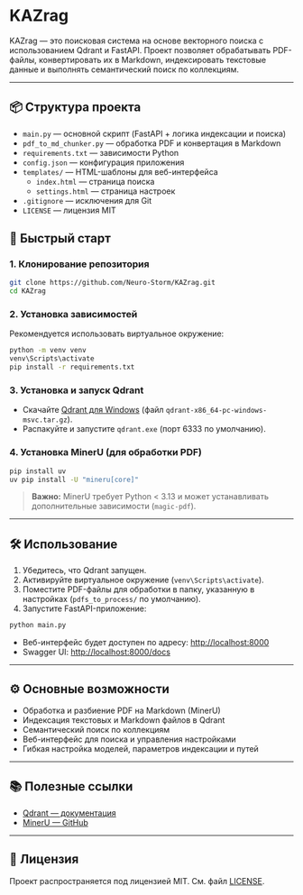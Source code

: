 # KAZrag

KAZrag — это поисковая система на основе векторного поиска с использованием Qdrant и FastAPI. Проект позволяет обрабатывать PDF-файлы, конвертировать их в Markdown, индексировать текстовые данные и выполнять семантический поиск по коллекциям.

---

## 📦 Структура проекта

- `main.py` — основной скрипт (FastAPI + логика индексации и поиска)
- `pdf_to_md_chunker.py` — обработка PDF и конвертация в Markdown
- `requirements.txt` — зависимости Python
- `config.json` — конфигурация приложения
- `templates/` — HTML-шаблоны для веб-интерфейса
  - `index.html` — страница поиска
  - `settings.html` — страница настроек
- `.gitignore` — исключения для Git
- `LICENSE` — лицензия MIT

## 🚀 Быстрый старт

### 1. Клонирование репозитория

```bash
git clone https://github.com/Neuro-Storm/KAZrag.git
cd KAZrag
```

### 2. Установка зависимостей

Рекомендуется использовать виртуальное окружение:

```bash
python -m venv venv
venv\Scripts\activate
pip install -r requirements.txt
```

### 3. Установка и запуск Qdrant

- Скачайте [Qdrant для Windows](https://github.com/qdrant/qdrant/releases) (файл `qdrant-x86_64-pc-windows-msvc.tar.gz`).
- Распакуйте и запустите `qdrant.exe` (порт 6333 по умолчанию).

### 4. Установка MinerU (для обработки PDF)

```bash
pip install uv
uv pip install -U "mineru[core]"
```

> **Важно:** MinerU требует Python < 3.13 и может устанавливать дополнительные зависимости (`magic-pdf`).

---

## 🛠️ Использование

1. Убедитесь, что Qdrant запущен.
2. Активируйте виртуальное окружение (`venv\Scripts\activate`).
3. Поместите PDF-файлы для обработки в папку, указанную в настройках (`pdfs_to_process/` по умолчанию).
4. Запустите FastAPI-приложение:

```bash
python main.py
```

- Веб-интерфейс будет доступен по адресу: [http://localhost:8000](http://localhost:8000)
- Swagger UI: [http://localhost:8000/docs](http://localhost:8000/docs)

---

## ⚙️ Основные возможности

- Обработка и разбиение PDF на Markdown (MinerU)
- Индексация текстовых и Markdown файлов в Qdrant
- Семантический поиск по коллекциям
- Веб-интерфейс для поиска и управления настройками
- Гибкая настройка моделей, параметров индексации и путей

---

## 📚 Полезные ссылки

- [Qdrant — документация](https://qdrant.tech/)
- [MinerU — GitHub](https://github.com/opendatalab/MinerU)

---

## 📝 Лицензия

Проект распространяется под лицензией MIT. См. файл [LICENSE](LICENSE).
